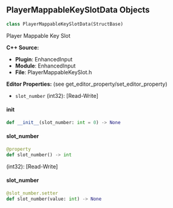 ## PlayerMappableKeySlotData Objects

```python
class PlayerMappableKeySlotData(StructBase)
```

Player Mappable Key Slot

**C++ Source:**

- **Plugin**: EnhancedInput
- **Module**: EnhancedInput
- **File**: PlayerMappableKeySlot.h

**Editor Properties:** (see get_editor_property/set_editor_property)

- ``slot_number`` (int32):  [Read-Write]

<a id="unreal.PlayerMappableKeySlotData.__init__"></a>

#### __init__

```python
def __init__(slot_number: int = 0) -> None
```

<a id="unreal.PlayerMappableKeySlotData.slot_number"></a>

#### slot_number

```python
@property
def slot_number() -> int
```

(int32):  [Read-Write]

<a id="unreal.PlayerMappableKeySlotData.slot_number"></a>

#### slot_number

```python
@slot_number.setter
def slot_number(value: int) -> None
```

<a id="unreal.PlayerMappableKeyOptions"></a>